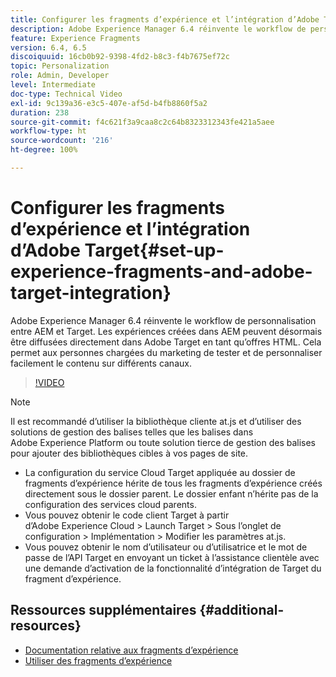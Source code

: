 ```yaml
---
title: Configurer les fragments d’expérience et l’intégration d’Adobe Target dans AEM
description: Adobe Experience Manager 6.4 réinvente le workflow de personnalisation entre AEM et Target. Les expériences créées dans AEM peuvent désormais être diffusées directement dans Adobe Target en tant qu’offres HTML. Cela permet aux personnes chargées du marketing de tester et de personnaliser facilement le contenu sur différents canaux.
feature: Experience Fragments
version: 6.4, 6.5
discoiquuid: 16cb0b92-9398-4fd2-b8c3-f4b7675ef72c
topic: Personalization
role: Admin, Developer
level: Intermediate
doc-type: Technical Video
exl-id: 9c139a36-e3c5-407e-af5d-b4fb8860f5a2
duration: 238
source-git-commit: f4c621f3a9caa8c2c64b8323312343fe421a5aee
workflow-type: ht
source-wordcount: '216'
ht-degree: 100%

---
```


# Configurer les fragments d’expérience et l’intégration d’Adobe Target{#set-up-experience-fragments-and-adobe-target-integration}

Adobe Experience Manager 6.4 réinvente le workflow de personnalisation entre AEM et Target. Les expériences créées dans AEM peuvent désormais être diffusées directement dans Adobe Target en tant qu’offres HTML. Cela permet aux personnes chargées du marketing de tester et de personnaliser facilement le contenu sur différents canaux.

>[!VIDEO](https://video.tv.adobe.com/v/22380?quality=12&learn=on)

>[!NOTE]
>
>Il est recommandé d’utiliser la bibliothèque cliente at.js et d’utiliser des solutions de gestion des balises telles que les balises dans Adobe Experience Platform ou toute solution tierce de gestion des balises pour ajouter des bibliothèques cibles à vos pages de site.

* La configuration du service Cloud Target appliquée au dossier de fragments d’expérience hérite de tous les fragments d’expérience créés directement sous le dossier parent. Le dossier enfant n’hérite pas de la configuration des services cloud parents.
* Vous pouvez obtenir le code client Target à partir d’Adobe Experience Cloud > Launch Target > Sous l’onglet de configuration > Implémentation > Modifier les paramètres at.js.
* Vous pouvez obtenir le nom d’utilisateur ou d’utilisatrice et le mot de passe de l’API Target en envoyant un ticket à l’assistance clientèle avec une demande d’activation de la fonctionnalité d’intégration de Target du fragment d’expérience.

## Ressources supplémentaires {#additional-resources}

* [Documentation relative aux fragments d’expérience](https://helpx.adobe.com/fr/experience-manager/6-5/sites/authoring/using/experience-fragments.html)
* [Utiliser des fragments d’expérience](/help/sites/experience-fragments/experience-fragments-feature-video-use.md)

